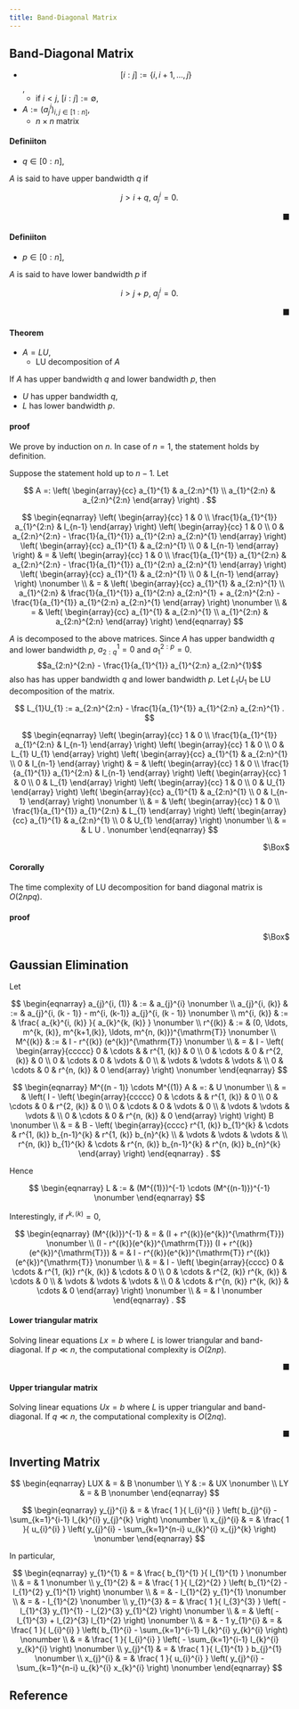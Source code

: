 ```yaml
---
title: Band-Diagonal Matrix
---
```


## Band-Diagonal Matrix

* $$[i:j] := \{i, i + 1, \ldots, j\}$$,
    * if  $i < j$, $[i:j] := \emptyset$,
* $A := (a_{j}^{i})_{i, j \in [1:n]}$,
    * $n \times n$ matrix


#### Definiiton
* $q \in [0:n]$,

$A$ is said to have upper bandwidth $q$ if

$$
    j > i + q,
    \
    a_{j}^{i} = 0
    .
$$

<div class="end-of-statement" style="text-align: right">■</div>

#### Definiiton
* $p \in [0:n]$,

$A$ is said to have lower bandwidth $p$ if

$$
    i > j + p,
    \
    a_{j}^{i} = 0
    .
$$

<div class="end-of-statement" style="text-align: right">■</div>


#### Theorem
* $A = LU$,
    * LU decomposition of $A$

If $A$ has upper bandwidth $q$ and lower bandwidth $p$, then

* $U$ has upper bandwidth $q$,
* $L$ has lower bandwidth $p$.

#### proof
We prove by induction on $n$.
In case of $n = 1$, the statement holds by definition.

Suppose the statement hold up to $n-1$.
Let

$$
    A
    =:
    \left(
        \begin{array}{cc}
            a_{1}^{1}
            &
                a_{2:n}^{1}
            \\
            a_{1}^{2:n}
            &
                a_{2:n}^{2:n}
        \end{array}
    \right)
    .
$$

$$
\begin{eqnarray}
    \left(
        \begin{array}{cc}
            1
            &
                0
            \\
            \frac{1}{a_{1}^{1}}
            a_{1}^{2:n}
            &
                I_{n-1}
        \end{array}
    \right)
    \left(
        \begin{array}{cc}
            1
            &
                0
            \\
            0
            &
                a_{2:n}^{2:n}
                -
                \frac{1}{a_{1}^{1}}
                a_{1}^{2:n}
                a_{2:n}^{1}
        \end{array}
    \right)
    \left(
        \begin{array}{cc}
            a_{1}^{1}
            &
                a_{2:n}^{1}
            \\
            0
            &
                I_{n-1}
        \end{array}
    \right)
    & = &
        \left(
            \begin{array}{cc}
                1
                &
                    0
                \\
                \frac{1}{a_{1}^{1}}
                a_{1}^{2:n}
                &
                    a_{2:n}^{2:n}
                    -
                    \frac{1}{a_{1}^{1}}
                    a_{1}^{2:n}
                    a_{2:n}^{1}
            \end{array}
        \right)
        \left(
            \begin{array}{cc}
                a_{1}^{1}
                &
                    a_{2:n}^{1}
                \\
                0
                &
                    I_{n-1}
            \end{array}
        \right)
    \nonumber
    \\
    & = &
        \left(
            \begin{array}{cc}
                a_{1}^{1}
                &
                    a_{2:n}^{1}
                \\
                a_{1}^{2:n}
                &
                    \frac{1}{a_{1}^{1}}
                    a_{1}^{2:n}
                    a_{2:n}^{1}
                    +
                    a_{2:n}^{2:n}
                    -
                    \frac{1}{a_{1}^{1}}
                    a_{1}^{2:n}
                    a_{2:n}^{1}
            \end{array}
        \right)
    \nonumber
    \\
    & = &
        \left(
            \begin{array}{cc}
                a_{1}^{1}
                &
                    a_{2:n}^{1}
                \\
                a_{1}^{2:n}
                &
                    a_{2:n}^{2:n}
            \end{array}
        \right)
\end{eqnarray}
$$

$A$ is decomposed to the above matrices.
Since $A$ has upper bandwidth $q$ and lower bandwidth $p$, $a_{2:q}^{1} = 0$ and $a_{1}^{2:p} = 0$.
$$a_{2:n}^{2:n} - \frac{1}{a_{1}^{1}} a_{1}^{2:n} a_{2:n}^{1}$$ also has has upper bandwidth $q$ and lower bandwidth $p$.
Let $L_{1}U_{1}$ be LU decomposition of the matrix.

$$
    L_{1}U_{1}
    :=
    a_{2:n}^{2:n}
    -
    \frac{1}{a_{1}^{1}}
    a_{1}^{2:n} a_{2:n}^{1}
    .
$$

$$
\begin{eqnarray}
    \left(
        \begin{array}{cc}
            1
            &
                0
            \\
            \frac{1}{a_{1}^{1}}
            a_{1}^{2:n}
            &
                I_{n-1}
        \end{array}
    \right)
    \left(
        \begin{array}{cc}
            1
            &
                0
            \\
            0
            &
                L_{1}
                U_{1}
        \end{array}
    \right)
    \left(
        \begin{array}{cc}
            a_{1}^{1}
            &
                a_{2:n}^{1}
            \\
            0
            &
                I_{n-1}
        \end{array}
    \right)
    & = &
        \left(
            \begin{array}{cc}
                1
                &
                    0
                \\
                \frac{1}{a_{1}^{1}}
                a_{1}^{2:n}
                &
                    I_{n-1}
            \end{array}
        \right)
        \left(
            \begin{array}{cc}
                1
                &
                    0
                \\
                0
                &
                    L_{1}
            \end{array}
        \right)
        \left(
            \begin{array}{cc}
                1
                &
                    0
                \\
                0
                &
                    U_{1}
            \end{array}
        \right)
        \left(
            \begin{array}{cc}
                a_{1}^{1}
                &
                    a_{2:n}^{1}
                \\
                0
                &
                    I_{n-1}
            \end{array}
        \right)
    \nonumber
    \\
    & = &
        \left(
            \begin{array}{cc}
                1
                &
                    0
                \\
                \frac{1}{a_{1}^{1}}
                a_{1}^{2:n}
                &
                    L_{1}
            \end{array}
        \right)
        \left(
            \begin{array}{cc}
                a_{1}^{1}
                &
                    a_{2:n}^{1}
                \\
                0
                &
                    U_{1}
            \end{array}
        \right)
    \nonumber
    \\
    & = &
        L
        U
    .
    \nonumber
\end{eqnarray}
$$

<div class="QED" style="text-align: right">$\Box$</div>

#### Cororally
The time complexity of LU decomposition for band diagonal matrix is $O(2npq)$.


#### proof

<div class="QED" style="text-align: right">$\Box$</div>


## Gaussian Elimination
Let

$$
\begin{eqnarray}
    a_{j}^{i, (1)}
    & := &
        a_{j}^{i}
    \nonumber
    \\
    a_{j}^{i, (k)}
    & := &
        a_{j}^{i, (k - 1)}
        -
        m^{i, (k-1)}
        a_{j}^{i, (k - 1)}
    \nonumber
    \\
    m^{i, (k)}
    & := &
        \frac{
            a_{k}^{i, (k)}
        }{
            a_{k}^{k, (k)}
        }
    \nonumber
    \\
    r^{(k)}
    & := &
        (0, \ldots, m^{k, (k)}, m^{k+1,(k)}, \ldots, m^{n, (k)})^{\mathrm{T}}
    \nonumber
    \\
    M^{(k)}
    & := &
        I
        -
        r^{(k)}
        (e^{k})^{\mathrm{T}}
    \nonumber
    \\
    & = &
        I
        -
        \left(
            \begin{array}{ccccc}
                0 & \cdots &  & r^{1, (k)} & 0
                \\
                0 & \cdots & 0 & r^{2, (k)} & 0
                \\
                0 & \cdots & 0 & \vdots & 0
                \\
                 & \vdots & \vdots & \vdots &
                \\
                0  & \cdots & 0 & r^{n, (k)} & 0
            \end{array}
        \right)
    \nonumber
\end{eqnarray}
$$

$$
\begin{eqnarray}
    M^{(n - 1)}
    \cdots
    M^{(1)}
    A
    & =: &
        U
    \nonumber
    \\
    & = &
        \left(
            I
            -
            \left(
                \begin{array}{ccccc}
                    0 & \cdots &  & r^{1, (k)} & 0
                    \\
                    0 & \cdots & 0 & r^{2, (k)} & 0
                    \\
                    0 & \cdots & 0 & \vdots & 0
                    \\
                     & \vdots & \vdots & \vdots &
                    \\
                    0  & \cdots & 0 & r^{n, (k)} & 0
                \end{array}
            \right)
        \right)
        B
    \nonumber
    \\
    & = &
        B
        -
        \left(
            \begin{array}{cccc}
                r^{1, (k)} b_{1}^{k}
                &
                    \cdots
                &
                    r^{1, (k)} b_{n-1}^{k}
                &
                    r^{1, (k)} b_{n}^{k}
                \\
                 & \vdots & \vdots & \vdots &
                \\
                r^{n, (k)} b_{1}^{k}
                &
                    \cdots
                &
                    r^{n, (k)} b_{n-1}^{k}
                &
                    r^{n, (k)} b_{n}^{k}
            \end{array}
        \right)
\end{eqnarray}
.
$$

Hence 

$$
\begin{eqnarray}
    L
    & := &
        (M^{(1)})^{-1}
        \cdots
        (M^{(n-1)})^{-1}
    \nonumber
\end{eqnarray}
$$

Interestingly, if $r^{k, (k)} = 0$,

$$
\begin{eqnarray}
    (M^{(k)})^{-1}
    & = &
        (I + r^{(k)}(e^{k})^{\mathrm{T}})
    \nonumber
    \\
    (I - r^{(k)}(e^{k})^{\mathrm{T}})
    (I + r^{(k)}(e^{k})^{\mathrm{T}})
    & = &
        I
        -
        r^{(k)}(e^{k})^{\mathrm{T}}
        r^{(k)}(e^{k})^{\mathrm{T}}
    \nonumber
    \\
    & = &
        I
        -
        \left(
            \begin{array}{cccc}
                0
                &
                    \cdots
                &
                    r^{1, (k)}
                    r^{k, (k)}
                &
                    \cdots
                &
                    0
                \\
                0
                &
                    \cdots
                &
                    r^{2, (k)}
                    r^{k, (k)}
                &
                    \cdots
                &
                    0
                \\
                 & \vdots & \vdots & \vdots &
                \\
                0
                &
                    \cdots
                &
                    r^{n, (k)}
                    r^{k, (k)}
                &
                    \cdots
                &
                    0
            \end{array}
        \right)
    \nonumber
    \\
    & = &
        I
    \nonumber
\end{eqnarray}
    .
$$

<p class="pseudocode-js">
<pre class="pseudocode-js-code" style="display:none">
    \begin{algorithm}
    \caption{LU decomposition with Gaussian Elimination Outer PProduct}
    \begin{algorithmic}
    \REQUIRE
        $A \in \mathbb{R}^{n \times n}$: has upper bandwidth $q$ and lower bandwidth $p$
    \FOR{$k = 1$ TO $n - 1$}
        \FOR{$r = k + 1$ TO $\min(k + p, n)$}
            \STATE $A(r, k) = A(r, k) / A(k, k)$
            \COMMENT{$p$-th lower bandwidth}
        \ENDFOR

        \FOR{$r = k + 1$ TO $\min(k + q, n)$}
            \FOR{$c = k + 1$ TO $\min(k + p, n)$}
                \STATE $A(r, c) = A(r, c) - A(r, k) / A(k, k)$
            \ENDFOR
        \ENDFOR
    \ENDFOR
    \end{algorithmic}
    \end{algorithm}
</pre>
</p>

#### Lower triangular matrix
Solving linear equations $Lx = b$ where $L$ is lower triangular and band-diagonal.
If $p \ll n$, the computational complexity is $O(2np)$.

<p class="pseudocode-js">
<pre class="pseudocode-js-code" style="display:none">
    \begin{algorithm}
    \caption{Bandiagonal lower triangular solver}
    \begin{algorithmic}
    \REQUIRE \\
        $L \in \mathbb{R}^{n \times n}$: lower triangular matrix who has lower bandwidth $p$, \\
        $b \in \mathbb{R}^{n}$,
    \FOR{$k = 1$ TO $n$}
        \FOR{$r = k + 1$ TO $\min(k + p, n)$}
            \STATE $b(r) = b(r) - L(r, k)b(k)$
        \ENDFOR
    \ENDFOR
    \end{algorithmic}
    \end{algorithm}
</pre>
</p>

<div class="end-of-statement" style="text-align: right">■</div>

#### Upper triangular matrix
Solving linear equations $Ux = b$ where $L$ is upper triangular and band-diagonal.
If $q \ll n$, the computational complexity is $O(2nq)$.

<p class="pseudocode-js">
<pre class="pseudocode-js-code" style="display:none">
    \begin{algorithm}
    \caption{Bandiagonal upper triangular solver}
    \begin{algorithmic}
    \REQUIRE \\
        $U \in \mathbb{R}^{n \times n}$: upper triangular matrix who has upper bandwidth $q$, \\
        $b \in \mathbb{R}^{n}$,
    \FOR{$k = n - 1$ \TO $1$}
        \STATE b(k) = b(k) / U(k, k)
        \FOR{$r = \max(1, k - q) $ TO $k - 1$}
            \STATE $b(r) = b(r) - U(r, k)b(k)$
        \ENDFOR
    \ENDFOR
    \end{algorithmic}
    \end{algorithm}
</pre>
</p>

<div class="end-of-statement" style="text-align: right">■</div>

## Inverting Matrix

$$
\begin{eqnarray}
    LUX
    & = &
        B
    \nonumber
    \\
    Y
    & := &
        UX
    \nonumber
    \\
    LY
    & = &
        B
    \nonumber
\end{eqnarray}
$$

$$
\begin{eqnarray}
    y_{j}^{i}
    & = &
        \frac{
            1
        }{
            l_{i}^{i}
        }
        \left(
            b_{j}^{i}
            -
            \sum_{k=1}^{i-1}
                l_{k}^{i}
                y_{j}^{k}
        \right)
    \nonumber
    \\
    x_{j}^{i}
    & = &
        \frac{
            1
        }{
            u_{i}^{i}
        }
        \left(
            y_{j}^{i}
            -
            \sum_{k=1}^{n-i}
                u_{k}^{i}
                x_{j}^{k}
        \right)
    \nonumber
\end{eqnarray}
$$

In particular,

$$
\begin{eqnarray}
    y_{1}^{1}
    & = &
        \frac{
            b_{1}^{1}
        }{
            l_{1}^{1}
        }
    \nonumber
    \\
    & = &
        1
    \nonumber
    \\
    y_{1}^{2}
    & = &
        \frac{
            1
        }{
            l_{2}^{2}
        }
        \left(
            b_{1}^{2}
            -
            l_{1}^{2}
            y_{1}^{1}
        \right)
    \nonumber
    \\
    & = &
        -
        l_{1}^{2}
        y_{1}^{1}
    \nonumber
    \\
    & = &
        -
        l_{1}^{2}
    \nonumber
    \\
    y_{1}^{3}
    & = &
        \frac{
            1
        }{
            l_{3}^{3}
        }
        \left(
            -
            l_{1}^{3}
            y_{1}^{1}
            -
            l_{2}^{3}
            y_{1}^{2}
        \right)
    \nonumber
    \\
    & = &
        \left(
            -
            l_{1}^{3}
            +
            l_{2}^{3}
            l_{1}^{2}
        \right)
    \nonumber
    \\
    & = &
        -
        1
    y_{1}^{i}
    & = &
        \frac{
            1
        }{
            l_{i}^{i}
        }
        \left(
            b_{1}^{i}
            -
            \sum_{k=1}^{i-1}
                l_{k}^{i}
                y_{k}^{i}
        \right)
    \nonumber
    \\
    & = &
        \frac{
            1
        }{
            l_{i}^{i}
        }
        \left(
            -
            \sum_{k=1}^{i-1}
                l_{k}^{i}
                y_{k}^{i}
        \right)
    \nonumber
    \\
    y_{j}^{1}
    & = &
        \frac{
            1
        }{
            l_{1}^{1}
        }
        b_{j}^{1}
    \nonumber
    \\
    x_{j}^{i}
    & = &
        \frac{
            1
        }{
            u_{i}^{i}
        }
        \left(
            y_{j}^{i}
            -
            \sum_{k=1}^{n-i}
                u_{k}^{i}
                x_{k}^{i}
        \right)
    \nonumber
\end{eqnarray}
$$

## Reference

